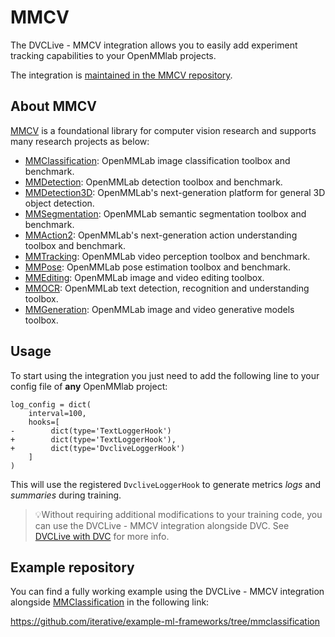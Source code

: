 # MMCV

The DVCLive - MMCV integration allows you to easily add experiment tracking
capabilities to your OpenMMlab projects.

The integration is
[maintained in the MMCV repository](https://github.com/open-mmlab/mmcv/blob/master/mmcv/runner/hooks/logger/dvclive.py).

## About MMCV

[MMCV](https://github.com/open-mmlab/mmcv) is a foundational library for
computer vision research and supports many research projects as below:

- [MMClassification](https://github.com/open-mmlab/mmclassification): OpenMMLab
  image classification toolbox and benchmark.
- [MMDetection](https://github.com/open-mmlab/mmdetection): OpenMMLab detection
  toolbox and benchmark.
- [MMDetection3D](https://github.com/open-mmlab/mmdetection3d): OpenMMLab's
  next-generation platform for general 3D object detection.
- [MMSegmentation](https://github.com/open-mmlab/mmsegmentation): OpenMMLab
  semantic segmentation toolbox and benchmark.
- [MMAction2](https://github.com/open-mmlab/mmaction2): OpenMMLab's
  next-generation action understanding toolbox and benchmark.
- [MMTracking](https://github.com/open-mmlab/mmtracking): OpenMMLab video
  perception toolbox and benchmark.
- [MMPose](https://github.com/open-mmlab/mmpose): OpenMMLab pose estimation
  toolbox and benchmark.
- [MMEditing](https://github.com/open-mmlab/mmediting): OpenMMLab image and
  video editing toolbox.
- [MMOCR](https://github.com/open-mmlab/mmocr): OpenMMLab text detection,
  recognition and understanding toolbox.
- [MMGeneration](https://github.com/open-mmlab/mmgeneration): OpenMMLab image
  and video generative models toolbox.

## Usage

To start using the integration you just need to add the following line to your
config file of **any** OpenMMlab project:

```git
log_config = dict(
    interval=100,
    hooks=[
-        dict(type='TextLoggerHook')
+        dict(type='TextLoggerHook'),
+        dict(type='DvcliveLoggerHook')
    ]
)
```

This will use the registered `DvcliveLoggerHook` to generate metrics _logs_ and
_summaries_ during training.

> 💡Without requiring additional modifications to your training code, you can
> use the DVCLive - MMCV integration alongside DVC. See
> [DVCLive with DVC](/doc/dvclive/user-guide/dvclive-with-dvc) for more info.

## Example repository

You can find a fully working example using the DVCLive - MMCV integration
alongside [MMClassification](https://github.com/open-mmlab/mmclassification) in
the following link:

https://github.com/iterative/example-ml-frameworks/tree/mmclassification
